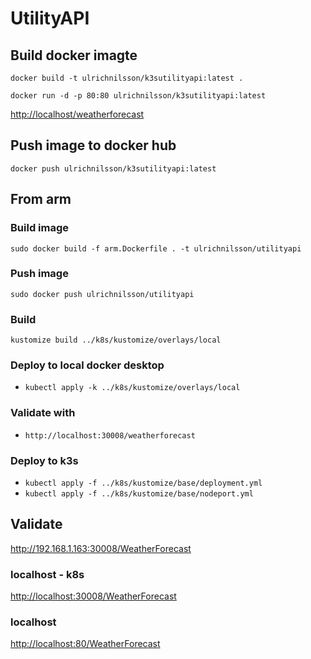 # UtilityAPI

## Build docker imagte

`docker build -t ulrichnilsson/k3sutilityapi:latest .`

`docker run -d -p 80:80 ulrichnilsson/k3sutilityapi:latest`

<http://localhost/weatherforecast>

## Push image to docker hub

`docker push ulrichnilsson/k3sutilityapi:latest`

## From arm

### Build image

`sudo docker build -f arm.Dockerfile . -t ulrichnilsson/utilityapi`

### Push image

`sudo docker push ulrichnilsson/utilityapi`

### Build

`kustomize build ../k8s/kustomize/overlays/local`

### Deploy to local docker desktop

* `kubectl apply -k ../k8s/kustomize/overlays/local`

### Validate with

* `http://localhost:30008/weatherforecast`

### Deploy to k3s

* `kubectl apply -f ../k8s/kustomize/base/deployment.yml`
* `kubectl apply -f ../k8s/kustomize/base/nodeport.yml`

## Validate

<http://192.168.1.163:30008/WeatherForecast>

### localhost - k8s

<http://localhost:30008/WeatherForecast>

### localhost

<http://localhost:80/WeatherForecast>
